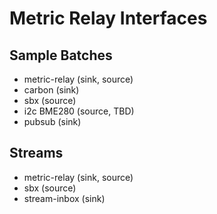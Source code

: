 # Metric Relay Interfaces

## Sample Batches

* metric-relay (sink, source)
* carbon (sink)
* sbx (source)
* i2c BME280 (source, TBD)
* pubsub (sink)

## Streams

* metric-relay (sink, source)
* sbx (source)
* stream-inbox (sink)
